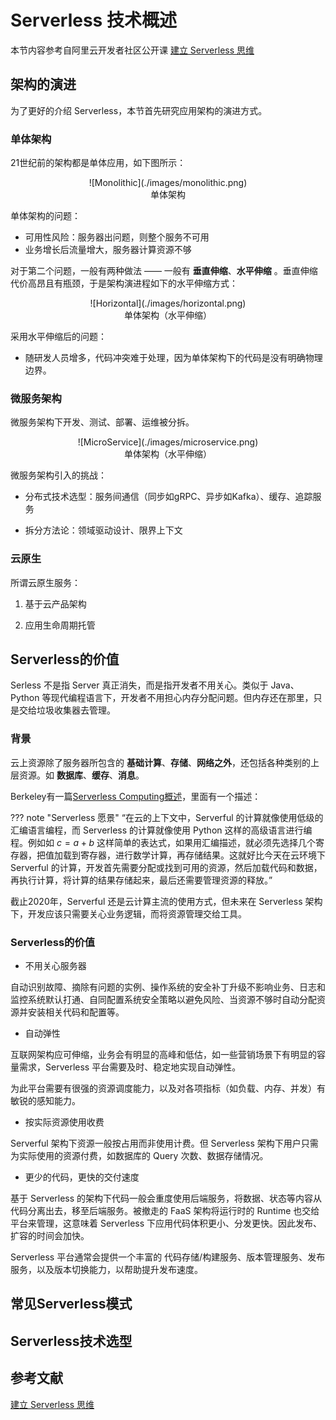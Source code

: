 # Serverless 技术概述

本节内容参考自阿里云开发者社区公开课 [建立 Serverless 思维](https://developer.aliyun.com/course/2023?spm=5176.10731542.0.0.2f66596b9CceIY)

## 架构的演进

为了更好的介绍 Serverless，本节首先研究应用架构的演进方式。

### 单体架构

21世纪前的架构都是单体应用，如下图所示：

<center>![Monolithic](./images/monolithic.png)</center>
<center>单体架构</center>

单体架构的问题：

* 可用性风险：服务器出问题，则整个服务不可用
* 业务增长后流量增大，服务器计算资源不够

对于第二个问题，一般有两种做法 —— 一般有 **垂直伸缩**、**水平伸缩** 。垂直伸缩代价高昂且有瓶颈，于是架构演进程如下的水平伸缩方式：

<center>![Horizontal](./images/horizontal.png)</center>
<center>单体架构（水平伸缩）</center>

采用水平伸缩后的问题：

* 随研发人员增多，代码冲突难于处理，因为单体架构下的代码是没有明确物理边界。

### 微服务架构

微服务架构下开发、测试、部署、运维被分拆。

<center>![MicroService](./images/microservice.png)</center>
<center>单体架构（水平伸缩）</center>

微服务架构引入的挑战：

* 分布式技术选型：服务间通信（同步如gRPC、异步如Kafka）、缓存、追踪服务

* 拆分方法论：领域驱动设计、限界上下文

### 云原生

所谓云原生服务：

1. 基于云产品架构

2. 应用生命周期托管

## Serverless的价值

Serless 不是指 Server 真正消失，而是指开发者不用关心。类似于 Java、Python 等现代编程语言下，开发者不用担心内存分配问题。但内存还在那里，只是交给垃圾收集器去管理。

### 背景

云上资源除了服务器所包含的 **基础计算**、**存储**、**网络之外**，还包括各种类别的上层资源。如 **数据库**、**缓存**、**消息**。

Berkeley有一篇[Serverless Computing概述](https://www2.eecs.berkeley.edu/Pubs/TechRpts/2019/EECS-2019-3.pdf)，里面有一个描述：

??? note "Serverless 愿景"
    “在云的上下文中，Serverful 的计算就像使用低级的汇编语言编程，而 Serverless 的计算就像使用 Python 这样的高级语言进行编程。例如如 $c = a + b$ 这样简单的表达式，如果用汇编描述，就必须先选择几个寄存器，把值加载到寄存器，进行数学计算，再存储结果。这就好比今天在云环境下 Serverful 的计算，开发首先需要分配或找到可用的资源，然后加载代码和数据，再执行计算，将计算的结果存储起来，最后还需要管理资源的释放。”

截止2020年，Serverful 还是云计算主流的使用方式，但未来在 Serverless 架构下，开发应该只需要关心业务逻辑，而将资源管理交给工具。

### Serverless的价值

* 不用关心服务器

自动识别故障、摘除有问题的实例、操作系统的安全补丁升级不影响业务、日志和监控系统默认打通、自同配置系统安全策略以避免风险、当资源不够时自动分配资源并安装相关代码和配置等。

* 自动弹性

互联网架构应可伸缩，业务会有明显的高峰和低估，如一些营销场景下有明显的容量需求，Serverless 平台需要及时、稳定地实现自动弹性。

为此平台需要有很强的资源调度能力，以及对各项指标（如负载、内存、并发）有敏锐的感知能力。

* 按实际资源使用收费

Serverful 架构下资源一般按占用而非使用计费。但 Serverless 架构下用户只需为实际使用的资源付费，如数据库的 Query 次数、数据存储情况。

* 更少的代码，更快的交付速度

基于 Serverless 的架构下代码一般会重度使用后端服务，将数据、状态等内容从代码分离出去，移至后端服务。被撤走的 FaaS 架构将运行时的 Runtime 也交给平台来管理，这意味着 Serverless 下应用代码体积更小、分发更快。因此发布、扩容的时间会加快。

Serverless 平台通常会提供一个丰富的 代码存储/构建服务、版本管理服务、发布服务，以及版本切换能力，以帮助提升发布速度。

## 常见Serverless模式

## Serverless技术选型

## 参考文献

[建立 Serverless 思维](https://developer.aliyun.com/course/2023?spm=5176.10731542.0.0.2f66596b9CceIY)